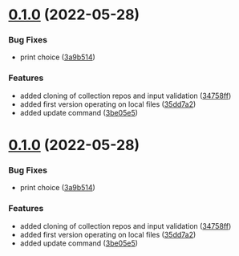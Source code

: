 # [0.1.0](https://github.com/janritter/snipper/compare/0.0.0...0.1.0) (2022-05-28)


### Bug Fixes

* print choice ([3a9b514](https://github.com/janritter/snipper/commit/3a9b5143620ba6f5a1a03e7711a13f058e2f097a))


### Features

* added cloning of collection repos and input validation ([34758ff](https://github.com/janritter/snipper/commit/34758ffc6fa30d44b9b5f3d5619aaede8db19422))
* added first version operating on local files ([35dd7a2](https://github.com/janritter/snipper/commit/35dd7a2a9d9a9e69f0d78eb6d0715d9fab26b25f))
* added update command ([3be05e5](https://github.com/janritter/snipper/commit/3be05e532edb2e5f9642490fa661cd015b38b551))

# [0.1.0](https://github.com/janritter/snipper/compare/0.0.0...0.1.0) (2022-05-28)


### Bug Fixes

* print choice ([3a9b514](https://github.com/janritter/snipper/commit/3a9b5143620ba6f5a1a03e7711a13f058e2f097a))


### Features

* added cloning of collection repos and input validation ([34758ff](https://github.com/janritter/snipper/commit/34758ffc6fa30d44b9b5f3d5619aaede8db19422))
* added first version operating on local files ([35dd7a2](https://github.com/janritter/snipper/commit/35dd7a2a9d9a9e69f0d78eb6d0715d9fab26b25f))
* added update command ([3be05e5](https://github.com/janritter/snipper/commit/3be05e532edb2e5f9642490fa661cd015b38b551))
